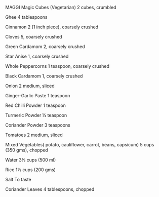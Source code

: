 MAGGI Magic Cubes (Vegetarian)
2 cubes, crumbled

Ghee
4 tablespoons

Cinnamon
2 (1 inch piece), coarsely crushed

Cloves
5, coarsely crushed

Green Cardamom
2, coarsely crushed

Star Anise
1, coarsely crushed

Whole Peppercorns
1 teaspoon, coarsely crushed

Black Cardamom
1, coarsely crushed

Onion
2 medium, sliced

Ginger-Garlic Paste
1 teaspoon

Red Chilli Powder
1 teaspoon

Turmeric Powder
½ teaspoon

Coriander Powder
3 teaspoons

Tomatoes
2 medium, sliced

Mixed Vegetables( potato, cauliflower, carrot, beans, capsicum)
5 cups (350 gms), chopped

Water
3⅓ cups (500 ml)

Rice
1⅓ cups (200 gms)

Salt
To taste

Coriander Leaves
4 tablespoons, chopped